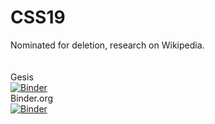 # CSS19
Nominated for deletion, research on Wikipedia.
<br><br><br>
Gesis
<br>
[![Binder](https://mybinder.org/badge_logo.svg)](https://notebooks.gesis.org/binder/v2/gh/rlleshi/CSS19/master)
<br>
Binder.org<br>
[![Binder](https://mybinder.org/badge_logo.svg)](https://mybinder.org/binder/v2/gh/rlleshi/CSS19/master)
